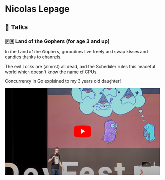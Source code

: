 # Nicolas Lepage

## 🎤 Talks

### 🇫🇷 Land of the Gophers (for age 3 and up)

In the Land of the Gophers, goroutines live freely and swap kisses and candies thanks to channels.

The evil Locks are (almost) all dead, and the Scheduler rules this peaceful world which doesn't know the name of CPUs.

Concurrency in Go explained to my 3 years old daughter!

[![Youtube - DevFest Nantes 2018 - Au Pays des Gophers](https://github.com/nlepage/nlepage/blob/master/yt-preview-au-pays-des-gophers.png?raw=true)](https://youtu.be/kJR74dG6_1U)
